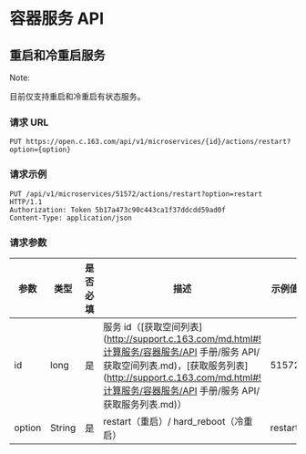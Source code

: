 # 容器服务 API

## 重启和冷重启服务

<span>Note:</span><div class="alertContent">目前仅支持重启和冷重启有状态服务。</div>

### 请求 URL

`PUT https://open.c.163.com/api/v1/microservices/{id}/actions/restart?option={option}`

### 请求示例

```http
PUT /api/v1/microservices/51572/actions/restart?option=restart HTTP/1.1
Authorization: Token 5b17a473c90c443ca1f37ddcdd59ad0f
Content-Type: application/json
```

### 请求参数

|  参数  |  类型  | 是否必填 |                                  描述                                 | 示例值  |
|--------|--------|----------|-----------------------------------------------------------------------|---------|
| id     | long   | 是       | 服务 id（[获取空间列表](http://support.c.163.com/md.html#!计算服务/容器服务/API 手册/服务 API/获取空间列表.md)，[获取服务列表](http://support.c.163.com/md.html#!计算服务/容器服务/API 手册/服务 API/获取服务列表.md)） | 51572   |
| option | String | 是       | restart（重启）/ hard_reboot（冷重启）                                | restart |
